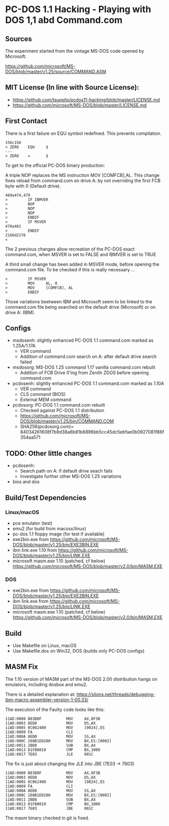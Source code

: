 # PC-DOS 1.1 Hacking - Playing with DOS 1,1 abd Command.com

## Sources

The experiment started from the vintage MS-DOS code opened by Microsoft:

https://github.com/microsoft/MS-DOS/blob/master/v1.25/source/COMMAND.ASM

## MIT License (In line with Source License):

- https://github.com/tsupplis/pcdos11-hacking/blob/master/LICENSE.md
- https://github.com/microsoft/MS-DOS/blob/master/LICENSE.md

## First Contact

There is a first failure on EQU symbol redefined. This prevents compilation.

```
156c156
< ZERO    EQU     $
---
> ZERO    =       $
```

To get to the official PC-DOS binary production:

A triple NOP replaces the MS instruction MOV [COMFCB],AL. This change fixes reload from command.com
on drive A: by not overriding the first FCB byte with 0 (Default drive).

```
469a474,479
>         IF IBMVER
>         NOP
>         NOP
>         NOP
>         ENDIF
>         IF MSVER
470a481
>         ENDIF
2166d2176
< 
```

The 2 previous changes allow recreation of the PC-DOS exact command.com, when MSVER is set to FALSE and
IBMVER is set to TRUE

A third small change has been added in MSVER mode, before opening the command.com file. To be checked if
this is really necessary ...

```
>         IF MSVER
>         MOV     AL, 0
>         MOV     [COMFCB], AL
>         ENDIF
```

Those variations beetween IBM and Microsoft seem to be linked to the command.com file being searched on
the default drive (Microsoft) or on drive A: (IBM).

## Configs

- msdosenh: slightly enhanced PC-DOS 1.1 command.com marked as 1.25A/1.17A
    - VER command
    - Addition of command.com search on A: after default drive search failed
- msdosorg: MS-DOS 1.25 command 1.17 vanilla command.com rebuilt
    - Addition of FCB Drive 0'ing from Zenith ZDOS before opening command.com
- pcdosenh: slightly enhanced PC-DOS 1.1 command.com marked as 1.10A
    - VER command
    - CLS command (BIOS)
    - External MEM command
- pcdosorg: PC-DOS 1.1 command.com rebuilt 
    - Checked against PC-DOS 1.1 distribution 
    - https://github.com/microsoft/MS-DOS/blob/master/v1.25/bin/COMMAND.COM
    - SHA256(pcdosorg.com)= 84034261608f7b9d38a6b81b6896bb5cc45dc5ebfae0b0927081f86f354aa571

## TODO: Other little changes

- pcdosenh:
    - Search path on A: if default drive seach fails
    - Investigate further other MS-DOS 1.25 variations
- bios and dos

## Build/Test Dependencies

### Linux/macOS

- pce emulator (test)
- emu2 (for build from macosx/linux)
- pc-dos 1.1 floppy image (for test if available)
- exe2bin.exe from https://github.com/microsoft/MS-DOS/blob/master/v1.25/bin/EXE2BIN.EXE
- ibm link.exe 1.10 from https://github.com/microsoft/MS-DOS/blob/master/v1.25/bin/LINK.EXE
- microsoft masm.exe 1.10 (patched, cf below) https://github.com/microsoft/MS-DOS/blob/master/v2.0/bin/MASM.EXE

### DOS

- exe2bin.exe from https://github.com/microsoft/MS-DOS/blob/master/v1.25/bin/EXE2BIN.EXE
- ibm link.exe from https://github.com/microsoft/MS-DOS/blob/master/v1.25/bin/LINK.EXE
- microsoft masm.exe 1.10 (patched, cf below) https://github.com/microsoft/MS-DOS/blob/master/v2.0/bin/MASM.EXE

## Build

- Use Makefile on Linux, macOS
- Use Makefile.dos on Win32, DOS (builds only PC-DOS configs)

## MASM Fix

The 1.10 version of MASM part of the MS-DOS 2.00 distribution hangs on emulators, including dosbox and emu2. 

There is a detailed explanation at: https://slions.net/threads/debugging-ibm-macro-assembler-version-1-00.33/

The execution of the Faulty code looks like this:

```
11AD:0000 B83B0F           MOV     AX,0F3B
11AD:0003 8ED8             MOV     DS,AX
11AD:0005 8C062400         MOV     [0024],ES
11AD:0009 FA               CLI
11AD:000A 8ED0             MOV     SS,AX
11AD:000C 268B1E0200       MOV     BX,ES:[0002]
11AD:0011 2BD8             SUB     BX,AX
11AD:0013 81FB0010         CMP     BX,1000
11AD:0017 7E03             JLE     001C
```

The fix is just about changing the JLE into JBE (7E03 -> 7603)

```
11AD:0000 B83B0F           MOV     AX,0F3B
11AD:0003 8ED8             MOV     DS,AX
11AD:0005 8C062400         MOV     [0024],ES
11AD:0009 FA               CLI
11AD:000A 8ED0             MOV     SS,AX
11AD:000C 268B1E0200       MOV     BX,ES:[0002]
11AD:0011 2BD8             SUB     BX,AX
11AD:0013 81FB0010         CMP     BX,1000
11AD:0017 7603             JBE     001C
```

The masm binary checked in git is fixed.
